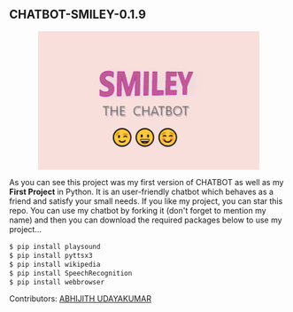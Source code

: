 ## CHATBOT-SMILEY-0.1.9 


<div align = center>
	<img src='https://raw.githubusercontent.com/DIVYADHARSHINI19/CHATBOT-SMILEY-0.1.9/master/LOGOSMILY.PNG' align='center' width=400>
</div>





As you can see this project was my first version of CHATBOT as well as my <b>First Project</b> in Python. It is an user-friendly chatbot which behaves as a friend and satisfy your small needs. If you like my project, you can star this repo. You can use my chatbot by forking it (don't forget to mention my name) and then you can download the required packages below to use my project...


```console
$ pip install playsound
$ pip install pyttsx3
$ pip install wikipedia
$ pip install SpeechRecognition
$ pip install webbrowser
```


Contributors: <a href = "https://github.com/Abhijith14">ABHIJITH UDAYAKUMAR</a>
  
